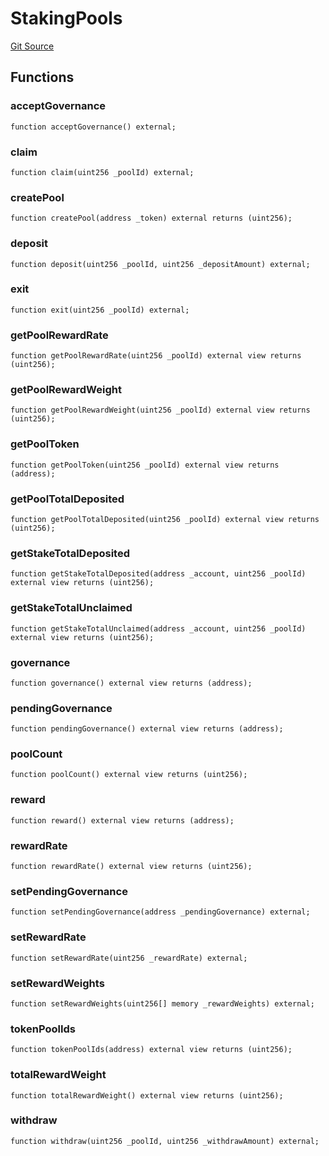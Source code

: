 # StakingPools
[Git Source](https://github.com/alchemix-finance/alchemix-v2-dao/blob/ede6fa522daa0fff2c20e5420d5e76d74abb70c3/src/interfaces/StakingPools.sol)


## Functions
### acceptGovernance


```solidity
function acceptGovernance() external;
```

### claim


```solidity
function claim(uint256 _poolId) external;
```

### createPool


```solidity
function createPool(address _token) external returns (uint256);
```

### deposit


```solidity
function deposit(uint256 _poolId, uint256 _depositAmount) external;
```

### exit


```solidity
function exit(uint256 _poolId) external;
```

### getPoolRewardRate


```solidity
function getPoolRewardRate(uint256 _poolId) external view returns (uint256);
```

### getPoolRewardWeight


```solidity
function getPoolRewardWeight(uint256 _poolId) external view returns (uint256);
```

### getPoolToken


```solidity
function getPoolToken(uint256 _poolId) external view returns (address);
```

### getPoolTotalDeposited


```solidity
function getPoolTotalDeposited(uint256 _poolId) external view returns (uint256);
```

### getStakeTotalDeposited


```solidity
function getStakeTotalDeposited(address _account, uint256 _poolId) external view returns (uint256);
```

### getStakeTotalUnclaimed


```solidity
function getStakeTotalUnclaimed(address _account, uint256 _poolId) external view returns (uint256);
```

### governance


```solidity
function governance() external view returns (address);
```

### pendingGovernance


```solidity
function pendingGovernance() external view returns (address);
```

### poolCount


```solidity
function poolCount() external view returns (uint256);
```

### reward


```solidity
function reward() external view returns (address);
```

### rewardRate


```solidity
function rewardRate() external view returns (uint256);
```

### setPendingGovernance


```solidity
function setPendingGovernance(address _pendingGovernance) external;
```

### setRewardRate


```solidity
function setRewardRate(uint256 _rewardRate) external;
```

### setRewardWeights


```solidity
function setRewardWeights(uint256[] memory _rewardWeights) external;
```

### tokenPoolIds


```solidity
function tokenPoolIds(address) external view returns (uint256);
```

### totalRewardWeight


```solidity
function totalRewardWeight() external view returns (uint256);
```

### withdraw


```solidity
function withdraw(uint256 _poolId, uint256 _withdrawAmount) external;
```


